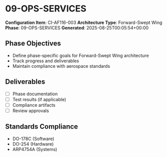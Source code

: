 # 09-OPS-SERVICES

**Configuration Item**: CI-AF116-003
**Architecture Type**: Forward-Swept Wing
**Phase**: 09-OPS-SERVICES
**Generated**: 2025-08-25T00:05:54+00:00

## Phase Objectives
- Define phase-specific goals for Forward-Swept Wing architecture
- Track progress and deliverables
- Maintain compliance with aerospace standards

## Deliverables
- [ ] Phase documentation
- [ ] Test results (if applicable)
- [ ] Compliance artifacts
- [ ] Review approvals

## Standards Compliance
- DO-178C (Software)
- DO-254 (Hardware)
- ARP4754A (Systems)
